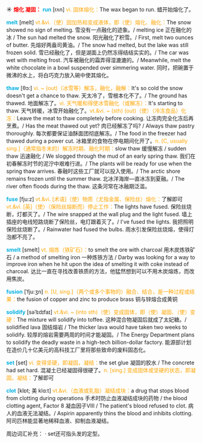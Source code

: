 ☀ <font color="red">**熔化 凝固：**</font>
<font color="sky blue">**run**</font> [rʌn] 
<font color="orange">vi. 固体熔化：</font>The wax began to run. 蜡开始熔化了。
           
<font color="sky blue">**melt**</font> [melt]
<font color="orange">vt.&vi.（使）因加热和变成液体，即（使）熔化、融化：</font>The snow showed no sign of melting. 雪没有一点融化的迹象。/ melting ice 正在融化的冰 / The sun had melted the snow. 阳光融化了积雪。/ First, melt two ounces of butter. 先熔好两盎司黄油。/ The snow had melted, but the lake was still frozen solid. 雪已经融化了，但是湖面上仍然冻得结结实实的。/ The car was wet with melting frost. 汽车被融化的霜弄得湿漉漉的。/ Meanwhile, melt the white chocolate in a bowl suspended over simmering water. 同时，把碗置于微沸的水上，将白巧克力放入碗中使其熔化。
                      
<font color="sky blue">**thaw**</font> [θɔ:]
<font color="orange">vi. ~ (out)（冰雪等）解冻，融化，融解：</font>It's so cold the snow doesn't get a chance to thaw. 天太冷了，雪根本化不了。/ The ground has thawed. 地面解冻了。<font color="orange">vi. 天气暖和得使冰雪融化（或解冻）：</font>It's starting to thaw. 天气转暖，冰雪开始融化了。<font color="orange">vt.&vi. ~ (sth) (out)（使）（冷冻食品）化冻：</font>Leave the meat to thaw completely before cooking. 让冻肉完全化冻后再烹煮。/ Has the meat thawed out yet? 肉已经解冻了吗? / Always thaw pastry thoroughly. 每次都要保证油酥面团彻底解冻。/ The food in the freezer had thawed during a power cut. 冰箱里的食物在停电期间化开了。<font color="orange">n. [C, usually sing.]（通常指冬末的）解冻时期、融化时期：</font>slow thaw 缓慢解冻 / sudden thaw 迅速融化 / We slogged through the mud of an early spring thaw. 我们在初春解冻时节的泥泞中艰难行进。/ The plants will be ready for use when the spring thaw arrives. 春融时这些工厂就可以投入使用。/ The arctic shore remains frozen until the summer thaw. 北冰洋海岸—直冰冻到夏融。/ The river often floods during the thaw. 这条河常在冰融期泛滥。
           
<font color="sky blue">**fuse**</font> [fju:z]
<font color="orange">vt.&vi. [术语]（使）物质（尤指金属、保险丝）熔化：</font>了解即可 <font color="orange">vt.&vi. [英]（使）（保险丝熔断而）停止工作：</font>The lights have fused. 保险丝烧断，灯都灭了。/ The wire snapped at the wall plug and the light fused. 墙上插座的电线短路烧断了保险丝，电灯跟着灭了。/ I've fused the lights. 我把照明保险丝烧断了。/ Rainwater had fused the bulbs. 雨水引发保险丝烧熔，使得灯泡都不亮了。

<font color="sky blue">**smelt**</font> [smelt]
<font color="orange">vt. 熔炼（铁矿石）：</font>to smelt the ore with charcoal 用木炭炼铁矿石 / a method of smelting iron 一种炼铁方法 / Darby was looking for a way to improve iron when he hit upon the idea of smelting it with coke instead of charcoal. 达比一直在寻找改善铁质的方法，他猛然想到可以不用木炭熔炼，而改用焦炭。
           
<font color="sky blue">**fusion**</font> [ˈfju:ʒn]
<font color="orange">n. [U, sing.]（两个或多个事物的）融合、结合，是一种过程或结果：</font>the fusion of copper and zinc to produce brass 铜与锌熔合成黄铜
           
<font color="sky blue">**solidify**</font> [səˈlɪdɪfaɪ]
<font color="orange">vt.&vi. ~ (into sth)（使）变成固体，即（使）凝固、（使）变硬：</font>The mixture will solidify into toffee. 这种混合物凝固后就成了太妃糖。/ solidified lava 固结熔岩 / The thicker lava would have taken two weeks to solidify. 较厚的熔岩需要两周的时间才能凝固。/ The Energy Department plans to solidify the deadly waste in a high-tech billion-dollar factory. 能源部计划在造价几十亿美元的高科技工厂里将那些致命的废料固态化。

<font color="sky blue">**set**</font> [set] 
<font color="orange">vi. 变得坚硬，即凝固，凝结：</font>the set glue 凝固的胶水 / The concrete had set hard. 混凝土已经凝固得很硬了。<font color="orange">n. [sing.] 变成固体或坚硬的状态，即凝固，凝结：</font>了解即可
           
<font color="sky blue">**clot**</font> [klɒt; 美 klɑ:t]
<font color="orange">vt.&vi.（血液或乳脂）凝结成块：</font>a drug that stops blood from clotting during operations 手术时防止血液凝结成块的药物 / the blood clotting agent, Factor 8 凝血因子VIII / The patient's blood refused to clot. 病人的血液无法凝结。/ Aspirin apparently thins the blood and inhibits clotting. 阿司匹林能显著地稀释血液、抑制血液凝结。

周边词汇补充：
· set还可指头发的定型。

